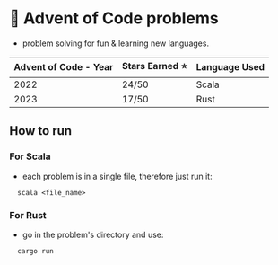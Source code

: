 # 🎄 Advent of Code problems

- problem solving for fun & learning new languages.

| Advent of Code - Year | Stars Earned :star: | Language Used |
|------------------------|--------------|---------------------|
| 2022                   |  24/50       |       Scala         |
| 2023                   |  17/50       |       Rust          |

## How to run

### For Scala

- each problem is in a single file, therefore just run it:
```
  scala <file_name>
```

### For Rust

- go in the problem's directory and use:
```
  cargo run
```
